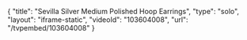 {
    "title": "Sevilla Silver Medium Polished Hoop Earrings",
    "type": "solo",
    "layout": "iframe-static",
    "videoId": "103604008",
    "url": "\/tvpembed\/103604008"
}